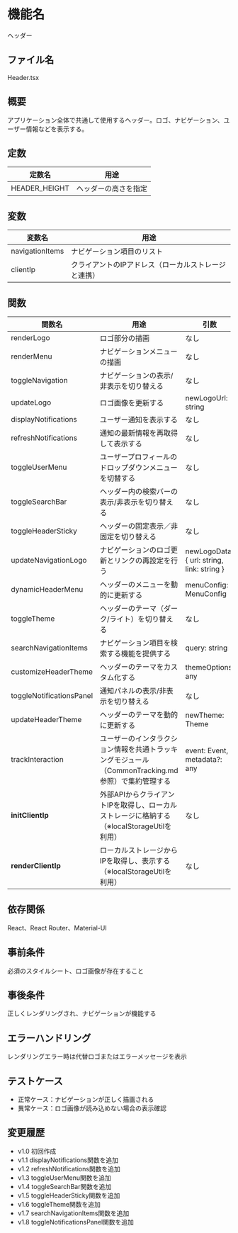 # 機能名
ヘッダー

## ファイル名
Header.tsx

## 概要
アプリケーション全体で共通して使用するヘッダー。ロゴ、ナビゲーション、ユーザー情報などを表示する。

## 定数
| 定数名         | 用途                   |
| -------------- | ---------------------- |
| HEADER_HEIGHT  | ヘッダーの高さを指定   |

## 変数
| 変数名            | 用途                         |
| ----------------- | ---------------------------- |
| navigationItems   | ナビゲーション項目のリスト   |
| clientIp          | クライアントのIPアドレス（ローカルストレージと連携） |

## 関数
| 関数名                   | 用途                                          | 引数                        | 戻り値       |
| ------------------------ | --------------------------------------------- | --------------------------- | ------------ |
| renderLogo               | ロゴ部分の描画                                | なし                        | JSX.Element  |
| renderMenu               | ナビゲーションメニューの描画                  | なし                        | JSX.Element  |
| toggleNavigation         | ナビゲーションの表示/非表示を切り替える        | なし                        | void         |
| updateLogo               | ロゴ画像を更新する                            | newLogoUrl: string          | void         |
| displayNotifications     | ユーザー通知を表示する                         | なし                        | JSX.Element  |
| refreshNotifications     | 通知の最新情報を再取得して表示する              | なし                        | void         |
| toggleUserMenu           | ユーザープロフィールのドロップダウンメニューを切替する | なし                     | void         |
| toggleSearchBar          | ヘッダー内の検索バーの表示/非表示を切り替える     | なし                        | void         |
| toggleHeaderSticky       | ヘッダーの固定表示／非固定を切り替える           | なし                        | void         |
| updateNavigationLogo     | ナビゲーションのロゴ更新とリンクの再設定を行う    | newLogoData: { url: string, link: string } | void  |
| dynamicHeaderMenu        | ヘッダーのメニューを動的に更新する              | menuConfig: MenuConfig      | JSX.Element  |
| toggleTheme              | ヘッダーのテーマ（ダーク/ライト）を切り替える     | なし                        | void         |
| searchNavigationItems    | ナビゲーション項目を検索する機能を提供する       | query: string               | JSX.Element  |
| customizeHeaderTheme     | ヘッダーのテーマをカスタム化する                | themeOptions: any           | void         |
| toggleNotificationsPanel | 通知パネルの表示/非表示を切り替える             | なし                        | void         |
| updateHeaderTheme        | ヘッダーのテーマを動的に更新する               | newTheme: Theme             | void         |
| trackInteraction           | ユーザーのインタラクション情報を共通トラッキングモジュール（CommonTracking.md参照）で集約管理する | event: Event, metadata?: any | void   |
| **initClientIp**         | 外部APIからクライアントIPを取得し、ローカルストレージに格納する（※localStorageUtilを利用） | なし | void  |
| **renderClientIp**       | ローカルストレージからIPを取得し、表示する（※localStorageUtilを利用） | なし                        | JSX.Element  |

## 依存関係
React、React Router、Material-UI

## 事前条件
必須のスタイルシート、ロゴ画像が存在すること

## 事後条件
正しくレンダリングされ、ナビゲーションが機能する

## エラーハンドリング
レンダリングエラー時は代替ロゴまたはエラーメッセージを表示

## テストケース
- 正常ケース：ナビゲーションが正しく描画される
- 異常ケース：ロゴ画像が読み込めない場合の表示確認

## 変更履歴
- v1.0 初回作成  
- v1.1 displayNotifications関数を追加  
- v1.2 refreshNotifications関数を追加  
- v1.3 toggleUserMenu関数を追加  
- v1.4 toggleSearchBar関数を追加  
- v1.5 toggleHeaderSticky関数を追加  
- v1.6 toggleTheme関数を追加  
- v1.7 searchNavigationItems関数を追加  
- v1.8 toggleNotificationsPanel関数を追加
